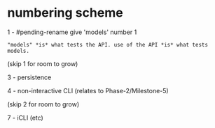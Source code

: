 # numbering scheme

1 - #pending-rename give 'models' number 1

    "models" *is* what tests the API. use of the API *is* what tests models.

(skip 1 for room to grow)

3 - persistence

4 -  non-interactive CLI (relates to Phase-2/Milestone-5)

(skip 2 for room to grow)

7 - iCLI (etc)
